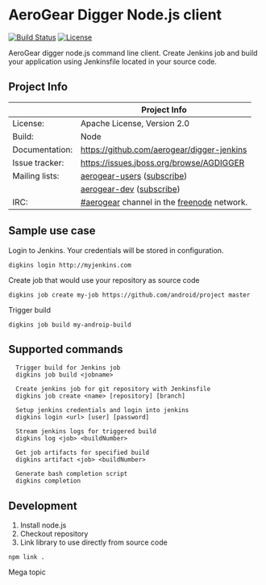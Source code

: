 # AeroGear Digger Node.js client


[![Build Status](https://travis-ci.org/aerogear/digger-node.png)](https://travis-ci.org/aerogear/digger-node)
[![License](https://img.shields.io/:license-Apache2-blue.svg)](http://www.apache.org/licenses/LICENSE-2.0)



AeroGear digger node.js command line client. 
Create Jenkins job and build your application using Jenkinsfile located in your source code.

## Project Info

|                 | Project Info  |
| --------------- | ------------- |
| License:        | Apache License, Version 2.0  |
| Build:          | Node  |
| Documentation:  | https://github.com/aerogear/digger-jenkins  |
| Issue tracker:  | https://issues.jboss.org/browse/AGDIGGER  |
| Mailing lists:  | [aerogear-users](http://aerogear-users.1116366.n5.nabble.com/) ([subscribe](https://lists.jboss.org/mailman/listinfo/aerogear-users))  |
|                 | [aerogear-dev](http://aerogear-dev.1069024.n5.nabble.com/) ([subscribe](https://lists.jboss.org/mailman/listinfo/aerogear-dev))  |
| IRC:            | [#aerogear](https://webchat.freenode.net/?channels=aerogear) channel in the [freenode](http://freenode.net/) network.  |


## Sample use case

Login to Jenkins. Your credentials will be stored in configuration.
```
digkins login http://myjenkins.com
```

Create job that would use your repository as source code
```
digkins job create my-job https://github.com/android/project master
```

Trigger build
```
digkins job build my-androip-build
```

## Supported commands
```
  Trigger build for Jenkins job
  digkins job build <jobname>                

  Create jenkins job for git repository with Jenkinsfile
  digkins job create <name> [repository] [branch]  

  Setup jenkins credentials and login into jenkins 
  digkins login <url> [user] [password] 

  Stream jenkins logs for triggered build
  digkins log <job> <buildNumber>       
  
  Get job artifacts for specified build
  digkins artifact <job> <buildNumber>   

  Generate bash completion script
  digkins completion                     
```
## Development

1. Install node.js
2. Checkout repository
3. Link library to use directly from source code

`npm link .` 

Mega topic
